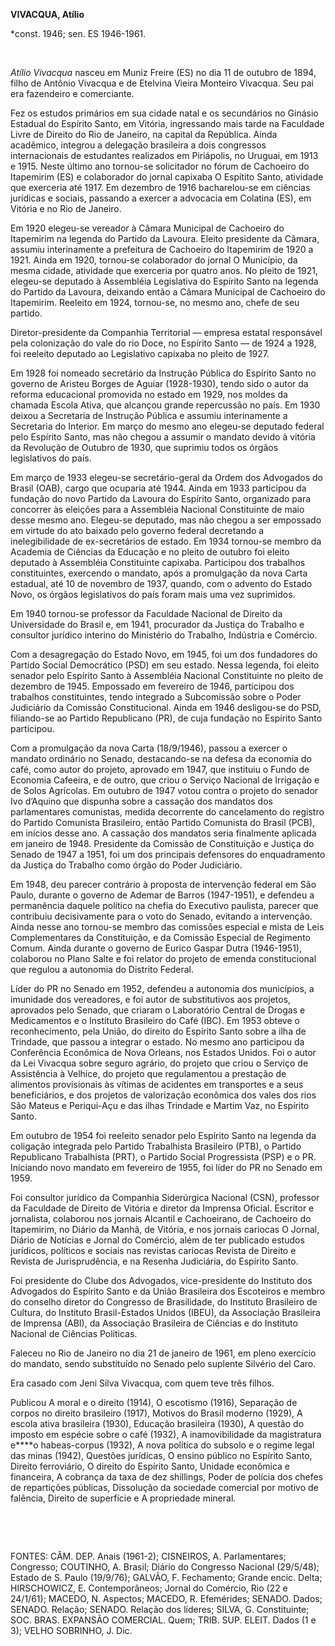 **VIVACQUA, Atílio**

\*const. 1946; sen. ES 1946-1961.

 

*Atílio Vivacqua* nasceu em Muniz Freire (ES) no dia 11 de outubro de
1894, filho de Antônio Vivacqua e de Etelvina Vieira Monteiro Vivacqua.
Seu pai era fazendeiro e comerciante.

Fez os estudos primários em sua cidade natal e os secundários no Ginásio
Estadual do Espírito Santo, em Vitória, ingressando mais tarde na
Faculdade Livre de Direito do Rio de Janeiro, na capital da República.
Ainda acadêmico, integrou a delegação brasileira a dois congressos
internacionais de estudantes realizados em Piriápolis, no Uruguai, em
1913 e 1915. Neste último ano tornou-se solicitador no fórum de
Cachoeiro do Itapemirim (ES) e colaborador do jornal capixaba O Espítito
Santo, atividade que exerceria até 1917. Em dezembro de 1916
bacharelou-se em ciências jurídicas e sociais, passando a exercer a
advocacia em Colatina (ES), em Vitória e no Rio de Janeiro.

Em 1920 elegeu-se vereador à Câmara Municipal de Cachoeiro do Itapemirim
na legenda do Partido da Lavoura. Eleito presidente da Câmara, assumiu
interinamente a prefeitura de Cachoeiro do Itapemirim de 1920 a 1921.
Ainda em 1920, tornou-se colaborador do jornal O Município, da mesma
cidade, atividade que exerceria por quatro anos. No pleito de 1921,
elegeu-se deputado à Assembléia Legislativa do Espírito Santo na legenda
do Partido da Lavoura, deixando então a Câmara Municipal de Cachoeiro do
Itapemirim. Reeleito em 1924, tornou-se, no mesmo ano, chefe de seu
partido.

Diretor-presidente da Companhia Territorial — empresa estatal
responsável pela colonização do vale do rio Doce, no Espírito Santo — de
1924 a 1928, foi reeleito deputado ao Legislativo capixaba no pleito de
1927.

Em 1928 foi nomeado secretário da Instrução Pública do Espírito Santo no
governo de Aristeu Borges de Aguiar (1928-1930), tendo sido o autor da
reforma educacional promovida no estado em 1929, nos moldes da chamada
Escola Ativa, que alcançou grande repercussão no país. Em 1930 deixou a
Secretaria de Instrução Pública e assumiu interinamente a Secretaria do
Interior. Em março do mesmo ano elegeu-se deputado federal pelo Espírito
Santo, mas não chegou a assumir o mandato devido à vitória da Revolução
de Outubro de 1930, que suprimiu todos os órgãos legislativos do país.

Em março de 1933 elegeu-se secretário-geral da Ordem dos Advogados do
Brasil (OAB), cargo que ocuparia até 1944. Ainda em 1933 participou da
fundação do novo Partido da Lavoura do Espírito Santo, organizado para
concorrer às eleições para a Assembléia Nacional Constituinte de maio
desse mesmo ano. Elegeu-se deputado, mas não chegou a ser empossado em
virtude do ato baixado pelo governo federal decretando a inelegibilidade
de ex-secretários de estado. Em 1934 tornou-se membro da Academia de
Ciências da Educação e no pleito de outubro foi eleito deputado à
Assembléia Constituinte capixaba. Participou dos trabalhos
constituintes, exercendo o mandato, após a promulgação da nova Carta
estadual, até 10 de novembro de 1937, quando, com o advento do Estado
Novo, os órgãos legislativos do país foram mais uma vez suprimidos.

Em 1940 tornou-se professor da Faculdade Nacional de Direito da
Universidade do Brasil e, em 1941, procurador da Justiça do Trabalho e
consultor jurídico interino do Ministério do Trabalho, Indústria e
Comércio.

Com a desagregação do Estado Novo, em 1945, foi um dos fundadores do
Partido Social Democrático (PSD) em seu estado. Nessa legenda, foi
eleito senador pelo Espírito Santo à Assembléia Nacional Constituinte no
pleito de dezembro de 1945. Empossado em fevereiro de 1946, participou
dos trabalhos constituintes, tendo integrado a Subcomissão sobre o Poder
Judiciário da Comissão Constitucional. Ainda em 1946 desligou-se do PSD,
filiando-se ao Partido Republicano (PR), de cuja fundação no Espírito
Santo participou.

Com a promulgação da nova Carta (18/9/1946), passou a exercer o mandato
ordinário no Senado, destacando-se na defesa da economia do café, como
autor do projeto, aprovado em 1947, que instituiu o Fundo de Economia
Cafeeira, e de outro, que criou o Serviço Nacional de Irrigação e de
Solos Agrícolas. Em outubro de 1947 votou contra o projeto do senador
Ivo d’Aquino que dispunha sobre a cassação dos mandatos dos
parlamentares comunistas, medida decorrente do cancelamento do registro
do Partido Comunista Brasileiro, então Partido Comunista do Brasil
(PCB), em inícios desse ano. A cassação dos mandatos seria finalmente
aplicada em janeiro de 1948. Presidente da Comissão de Constituição e
Justiça do Senado de 1947 a 1951, foi um dos principais defensores do
enquadramento da Justiça do Trabalho como órgão do Poder Judiciário.

Em 1948, deu parecer contrário à proposta de intervenção federal em São
Paulo, durante o governo de Ademar de Barros (1947-1951), e defendeu a
permanência daquele político na chefia do Executivo paulista, parecer
que contribuiu decisivamente para o voto do Senado, evitando a
intervenção. Ainda nesse ano tornou-se membro das comissões especial e
mista de Leis Complementares da Constituição, e da Comissão Especial de
Regimento Comum. Ainda durante o governo de Eurico Gaspar Dutra
(1946-1951), colaborou no Plano Salte e foi relator do projeto de emenda
constitucional que regulou a autonomia do Distrito Federal.

Líder do PR no Senado em 1952, defendeu a autonomia dos municípios, a
imunidade dos vereadores, e foi autor de substitutivos aos projetos,
aprovados pelo Senado, que criaram o Laboratório Central de Drogas e
Medicamentos e o Instituto Brasileiro do Café (IBC). Em 1953 obteve o
reconhecimento, pela União, do direito do Espírito Santo sobre a ilha de
Trindade, que passou a integrar o estado. No mesmo ano participou da
Conferência Econômica de Nova Orleans, nos Estados Unidos. Foi o autor
da Lei Vivacqua sobre seguro agrário, do projeto que criou o Serviço de
Assistência à Velhice, do projeto que regulamentou a prestação de
alimentos provisionais às vítimas de acidentes em transportes e a seus
beneficiários, e dos projetos de valorização econômica dos vales dos
rios São Mateus e Periqui-Açu e das ilhas Trindade e Martim Vaz, no
Espírito Santo.

Em outubro de 1954 foi reeleito senador pelo Espírito Santo na legenda
da coligação integrada pelo Partido Trabalhista Brasileiro (PTB), o
Partido Republicano Trabalhista (PRT), o Partido Social Progressista
(PSP) e o PR. Iniciando novo mandato em fevereiro de 1955, foi líder do
PR no Senado em 1959.

Foi consultor jurídico da Companhia Siderúrgica Nacional (CSN),
professor da Faculdade de Direito de Vitória e diretor da Imprensa
Oficial. Escritor e jornalista, colaborou nos jornais Alcantil e
Cachoeirano, de Cachoeiro do Itapemirim, no Diário da Manhã, de Vitória,
e nos jornais cariocas O Jornal, Diário de Notícias e Jornal do
Comércio, além de ter publicado estudos jurídicos, políticos e sociais
nas revistas cariocas Revista de Direito e Revista de Jurisprudência, e
na Resenha Judiciária, do Espírito Santo.

Foi presidente do Clube dos Advogados, vice-presidente do Instituto dos
Advogados do Espírito Santo e da União Brasileira dos Escoteiros e
membro do conselho diretor do Congresso de Brasilidade, do Instituto
Brasileiro de Cultura, do Instituto Brasil-Estados Unidos (IBEU), da
Associação Brasileira de Imprensa (ABI), da Associação Brasileira de
Ciências e do Instituto Nacional de Ciências Políticas.

Faleceu no Rio de Janeiro no dia 21 de janeiro de 1961, em pleno
exercício do mandato, sendo substituído no Senado pelo suplente Silvério
del Caro.

Era casado com Jeni Silva Vivacqua, com quem teve três filhos.

Publicou A moral e o direito (1914), O escotismo (1916), Separação de
corpos no direito brasileiro (1917), Motivos do Brasil moderno (1929), A
escola ativa brasileira (1930), Educação brasileira (1930), A questão do
imposto em espécie sobre o café (1932), A inamovibilidade da
magistratura e****o habeas-corpus (1932), A nova política do subsolo e o
regime legal das minas (1942), Questões jurídicas, O ensino público no
Espírito Santo, Direito ferroviário, O direito do Espírito Santo,
Unidade econômica e financeira, A cobrança da taxa de dez shillings,
Poder de polícia dos chefes de repartições públicas, Dissolução da
sociedade comercial por motivo de falência, Direito de superfície e A
propriedade mineral.

 

 

FONTES: CÂM. DEP. Anais (1961-2); CISNEIROS, A. Parlamentares;
Congresso; COUTINHO, A. Brasil; Diário do Congresso Nacional (29/5/48);
Estado de S. Paulo (19/9/76); GALVÃO, F. Fechamento; Grande encic.
Delta; HIRSCHOWICZ, E. Contemporâneos; Jornal do Comércio, Rio (22 e
24/1/61); MACEDO, N. Aspectos; MACEDO, R. Efemérides; SENADO. Dados;
SENADO. Relação; SENADO. Relação dos líderes; SILVA, G. Constituinte;
SOC. BRAS. EXPANSÃO COMERCIAL. Quem; TRIB. SUP. ELEIT. Dados (1 e 3);
VELHO SOBRINHO, J. Dic.

 
